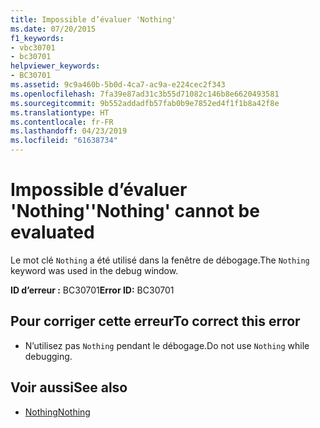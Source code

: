 ```yaml
---
title: Impossible d’évaluer 'Nothing'
ms.date: 07/20/2015
f1_keywords:
- vbc30701
- bc30701
helpviewer_keywords:
- BC30701
ms.assetid: 9c9a460b-5b0d-4ca7-ac9a-e224cec2f343
ms.openlocfilehash: 7fa39e87ad31c3b55d71082c146b8e6620493581
ms.sourcegitcommit: 9b552addadfb57fab0b9e7852ed4f1f1b8a42f8e
ms.translationtype: HT
ms.contentlocale: fr-FR
ms.lasthandoff: 04/23/2019
ms.locfileid: "61638734"
---
```

# <a name="nothing-cannot-be-evaluated"></a><span data-ttu-id="c2a7b-102">Impossible d’évaluer 'Nothing'</span><span class="sxs-lookup"><span data-stu-id="c2a7b-102">'Nothing' cannot be evaluated</span></span>
<span data-ttu-id="c2a7b-103">Le mot clé `Nothing` a été utilisé dans la fenêtre de débogage.</span><span class="sxs-lookup"><span data-stu-id="c2a7b-103">The `Nothing` keyword was used in the debug window.</span></span>  
  
 <span data-ttu-id="c2a7b-104">**ID d’erreur :** BC30701</span><span class="sxs-lookup"><span data-stu-id="c2a7b-104">**Error ID:** BC30701</span></span>  
  
## <a name="to-correct-this-error"></a><span data-ttu-id="c2a7b-105">Pour corriger cette erreur</span><span class="sxs-lookup"><span data-stu-id="c2a7b-105">To correct this error</span></span>  
  
- <span data-ttu-id="c2a7b-106">N’utilisez pas `Nothing` pendant le débogage.</span><span class="sxs-lookup"><span data-stu-id="c2a7b-106">Do not use `Nothing` while debugging.</span></span>  
  
## <a name="see-also"></a><span data-ttu-id="c2a7b-107">Voir aussi</span><span class="sxs-lookup"><span data-stu-id="c2a7b-107">See also</span></span>

- [<span data-ttu-id="c2a7b-108">Nothing</span><span class="sxs-lookup"><span data-stu-id="c2a7b-108">Nothing</span></span>](../../visual-basic/language-reference/nothing.md)
